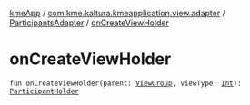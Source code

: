 [kmeApp](../../index.md) / [com.kme.kaltura.kmeapplication.view.adapter](../index.md) / [ParticipantsAdapter](index.md) / [onCreateViewHolder](./on-create-view-holder.md)

# onCreateViewHolder

`fun onCreateViewHolder(parent: `[`ViewGroup`](https://developer.android.com/reference/android/view/ViewGroup.html)`, viewType: `[`Int`](https://kotlinlang.org/api/latest/jvm/stdlib/kotlin/-int/index.html)`): `[`ParticipantHolder`](-participant-holder/index.md)